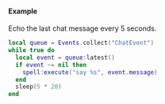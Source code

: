 #### Example
Echo the last chat message every 5 seconds.
```lua
local queue = Events.collect("ChatEvent")
while true do
  local event = queue:latest()
  if event ~= nil then
    spell:execute("say %s", event.message)
  end
  sleep(5 * 20)
end
```
